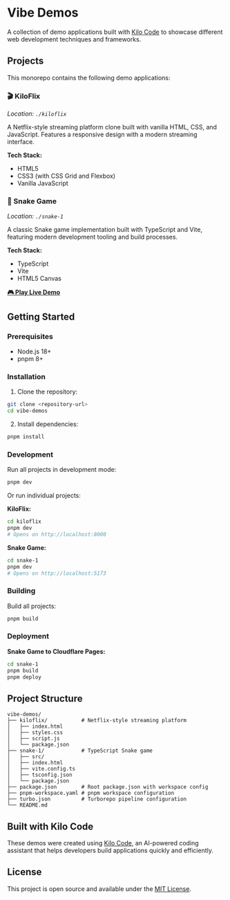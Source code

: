 # Vibe Demos

A collection of demo applications built with [Kilo Code](https://kilocode.com) to showcase different web development techniques and frameworks.

## Projects

This monorepo contains the following demo applications:

### 🎬 KiloFlix

_Location: `./kiloflix`_

A Netflix-style streaming platform clone built with vanilla HTML, CSS, and JavaScript. Features a responsive design with a modern streaming interface.

**Tech Stack:**

- HTML5
- CSS3 (with CSS Grid and Flexbox)
- Vanilla JavaScript

### 🐍 Snake Game

_Location: `./snake-1`_

A classic Snake game implementation built with TypeScript and Vite, featuring modern development tooling and build processes.

**Tech Stack:**

- TypeScript
- Vite
- HTML5 Canvas

**[🎮 Play Live Demo](https://main.kilo-demo-snake-1.pages.dev)**

## Getting Started

### Prerequisites

- Node.js 18+
- pnpm 8+

### Installation

1. Clone the repository:

```bash
git clone <repository-url>
cd vibe-demos
```

2. Install dependencies:

```bash
pnpm install
```

### Development

Run all projects in development mode:

```bash
pnpm dev
```

Or run individual projects:

**KiloFlix:**

```bash
cd kiloflix
pnpm dev
# Opens on http://localhost:8000
```

**Snake Game:**

```bash
cd snake-1
pnpm dev
# Opens on http://localhost:5173
```

### Building

Build all projects:

```bash
pnpm build
```

### Deployment

**Snake Game to Cloudflare Pages:**

```bash
cd snake-1
pnpm build
pnpm deploy
```

## Project Structure

```
vibe-demos/
├── kiloflix/           # Netflix-style streaming platform
│   ├── index.html
│   ├── styles.css
│   ├── script.js
│   └── package.json
├── snake-1/            # TypeScript Snake game
│   ├── src/
│   ├── index.html
│   ├── vite.config.ts
│   ├── tsconfig.json
│   └── package.json
├── package.json        # Root package.json with workspace config
├── pnpm-workspace.yaml # pnpm workspace configuration
├── turbo.json          # Turborepo pipeline configuration
└── README.md
```

## Built with Kilo Code

These demos were created using [Kilo Code](https://kilocode.com), an AI-powered coding assistant that helps developers build applications quickly and efficiently.

## License

This project is open source and available under the [MIT License](LICENSE).

